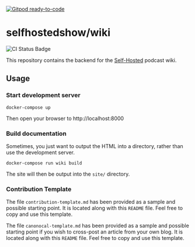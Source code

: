 [![Gitpod ready-to-code](https://img.shields.io/badge/Gitpod-ready--to--code-blue?logo=gitpod)](https://gitpod.io/#https://github.com/selfhostedshow/wiki)

# selfhostedshow/wiki

![CI Status Badge](https://github.com/selfhostedshow/wiki/workflows/Test/badge.svg)

This repository contains the backend for the [Self-Hosted](https://selfhosted.show) podcast wiki.

## Usage

### Start development server

`docker-compose up`

Then open your browser to http://localhost:8000

### Build documentation

Sometimes, you just want to output the HTML into a directory, rather than use the development server.

`docker-compose run wiki build`

The site will then be output into the `site/` directory.

### Contribution Template

The file `contribution-template.md` has been provided as a sample and possible starting point. It is located along with this `README` file. Feel free to copy and use this template.

The file `canonocal-template.md` has been provided as a sample and possible starting point if you wish to cross-post an article from your own blog. It is located along with this `README` file. Feel free to copy and use this template.
